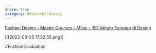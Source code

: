 ```yaml
---
share: true
category: Research/Catalog
---
```


[Fashion Design - Master Courses - Milan - IED Istituto Europeo di Design](https://www.ied.edu/milan/fashion-school/master-courses/fashion-design/MPA1353I)

![[2022-03-25 17.22.55.png]]

#FashionGraduation 